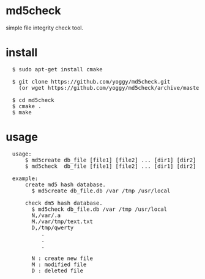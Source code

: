 md5check
======================
simple file integrity check tool.

install
======================
<pre>
  $ sudo apt-get install cmake

  $ git clone https://github.com/yoggy/md5check.git
    (or wget https://github.com/yoggy/md5check/archive/master.zip)

  $ cd md5check
  $ cmake .
  $ make
</pre>

usage
======================
<pre>
  usage:
      $ md5create db_file [file1] [file2] ... [dir1] [dir2] ...
      $ md5check  db_file [file1] [file2] ... [dir1] [dir2] ...
      
  example:
      create md5 hash database.
        $ md5create db_file.db /var /tmp /usr/local

      check dm5 hash database.
        $ md5check db_file.db /var /tmp /usr/local
        N,/var/.a
        M./var/tmp/text.txt
        D,/tmp/qwerty
           .
           .
           .

        N : create new file
        M : modified file
        D : deleted file
</pre>
